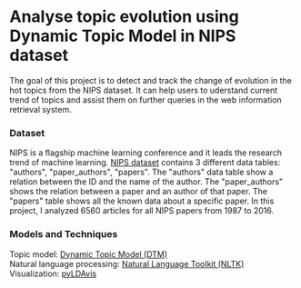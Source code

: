 # Analyse topic evolution using Dynamic Topic Model in NIPS dataset
The goal of this project is to detect and track the change of evolution in the hot topics from
the NIPS dataset. It can help users to uderstand current trend of topics and assist them on further 
queries in the web information retrieval system.

### Dataset
NIPS is a flagship machine learning conference and it leads the research trend of machine learning. 
[NIPS dataset](https://www.kaggle.com/benhamner/nips-papers) contains 3 different data tables: 
"authors", "paper_authors", "papers". The "authors" data table show a relation between the ID and
the name of the author. The "paper_authors" shows the relation between a paper and an author of 
that paper. The "papers" table shows all the known data about a specific paper. In this project, 
I analyzed 6560 articles for all NIPS papers from 1987 to 2016.

### Models and Techniques
Topic model: [Dynamic Topic Model (DTM)](https://radimrehurek.com/gensim/models/ldaseqmodel.html) \
Natural language processing: [Natural Language Toolkit (NLTK)](https://www.nltk.org) \
Visualization: [pyLDAvis](https://github.com/bmabey/pyLDAvis)
